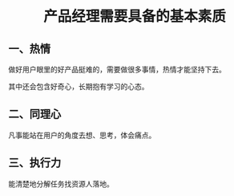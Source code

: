 <center><h1>产品经理需要具备的基本素质</h1></center>

## 一、热情

做好用户眼里的好产品挺难的，需要做很多事情，热情才能坚持下去。

其中还会包含好奇心，长期抱有学习的心态。

## 二、同理心

凡事能站在用户的角度去想、思考，体会痛点。

## 三、执行力

能清楚地分解任务找资源人落地。